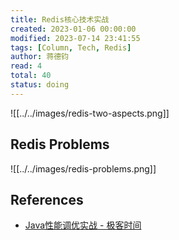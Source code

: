 ```yaml
---
title: Redis核心技术实战
created: 2023-01-06 00:00:00
modified: 2023-07-14 23:41:55
tags: [Column, Tech, Redis]
author: 蒋德钧
read: 4
total: 40
status: doing
---
```


![[../../images/redis-two-aspects.png]]

## Redis Problems

![[../../images/redis-problems.png]]

## References

- [Java性能调优实战 - 极客时间](https://localhost/#)
